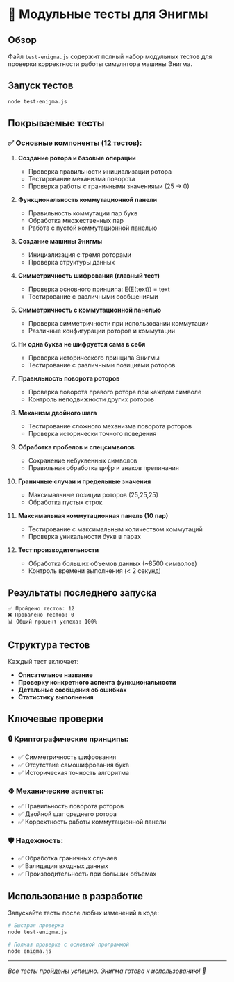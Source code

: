 # 🧪 Модульные тесты для Энигмы

## Обзор

Файл `test-enigma.js` содержит полный набор модульных тестов для проверки корректности работы симулятора машины Энигма.

## Запуск тестов

```bash
node test-enigma.js
```

## Покрываемые тесты

### ✅ **Основные компоненты (12 тестов):**

1. **Создание ротора и базовые операции**
   - Проверка правильности инициализации ротора
   - Тестирование механизма поворота
   - Проверка работы с граничными значениями (25 -> 0)

2. **Функциональность коммутационной панели**
   - Правильность коммутации пар букв
   - Обработка множественных пар
   - Работа с пустой коммутационной панелью

3. **Создание машины Энигмы**
   - Инициализация с тремя роторами
   - Проверка структуры данных

4. **Симметричность шифрования (главный тест)**
   - Проверка основного принципа: E(E(text)) = text
   - Тестирование с различными сообщениями

5. **Симметричность с коммутационной панелью**
   - Проверка симметричности при использовании коммутации
   - Различные конфигурации роторов и коммутации

6. **Ни одна буква не шифруется сама в себя**
   - Проверка исторического принципа Энигмы
   - Тестирование с различными позициями роторов

7. **Правильность поворота роторов**
   - Проверка поворота правого ротора при каждом символе
   - Контроль неподвижности других роторов

8. **Механизм двойного шага**
   - Тестирование сложного механизма поворота роторов
   - Проверка исторически точного поведения

9. **Обработка пробелов и спецсимволов**
   - Сохранение небуквенных символов
   - Правильная обработка цифр и знаков препинания

10. **Граничные случаи и предельные значения**
    - Максимальные позиции роторов (25,25,25)
    - Обработка пустых строк

11. **Максимальная коммутационная панель (10 пар)**
    - Тестирование с максимальным количеством коммутаций
    - Проверка уникальности букв в парах

12. **Тест производительности**
    - Обработка больших объемов данных (~8500 символов)
    - Контроль времени выполнения (< 2 секунд)

## Результаты последнего запуска

```
✅ Пройдено тестов: 12
❌ Провалено тестов: 0
📊 Общий процент успеха: 100%
```

## Структура тестов

Каждый тест включает:
- **Описательное название**
- **Проверку конкретного аспекта функциональности**
- **Детальные сообщения об ошибках**
- **Статистику выполнения**

## Ключевые проверки

### 🔒 **Криптографические принципы:**
- ✅ Симметричность шифрования
- ✅ Отсутствие самошифрования букв
- ✅ Историческая точность алгоритма

### ⚙️ **Механические аспекты:**
- ✅ Правильность поворота роторов
- ✅ Двойной шаг среднего ротора
- ✅ Корректность работы коммутационной панели

### 🛡️ **Надежность:**
- ✅ Обработка граничных случаев
- ✅ Валидация входных данных
- ✅ Производительность при больших объемах

## Использование в разработке

Запускайте тесты после любых изменений в коде:

```bash
# Быстрая проверка
node test-enigma.js

# Полная проверка с основной программой
node enigma.js
```

---

*Все тесты пройдены успешно. Энигма готова к использованию! 🎯* 